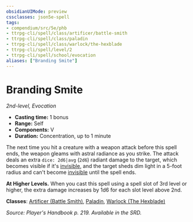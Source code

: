 ```yaml
---
obsidianUIMode: preview
cssclasses: json5e-spell
tags:
- compendium/src/5e/phb
- ttrpg-cli/spell/class/artificer/battle-smith
- ttrpg-cli/spell/class/paladin
- ttrpg-cli/spell/class/warlock/the-hexblade
- ttrpg-cli/spell/level/2
- ttrpg-cli/spell/school/evocation
aliases: ["Branding Smite"]
---
```

# Branding Smite
*2nd-level, Evocation*  

- **Casting time:** 1 bonus
- **Range:** Self
- **Components:** V
- **Duration:** Concentration, up to 1 minute

The next time you hit a creature with a weapon attack before this spell ends, the weapon gleams with astral radiance as you strike. The attack deals an extra `dice: 2d6|avg` (`2d6`) radiant damage to the target, which becomes visible if it's [invisible](/compendium/rules/conditions.md#invisible), and the target sheds dim light in a 5-foot radius and can't become [invisible](/compendium/rules/conditions.md#invisible) until the spell ends.

**At Higher Levels.** When you cast this spell using a spell slot of 3rd level or higher, the extra damage increases by 1d6 for each slot level above 2nd.

**Classes**: [Artificer (Battle Smith)](compendium/classes/artificer-battle-smith-tce.md), [Paladin](compendium/classes/paladin.md), [Warlock (The Hexblade)](compendium/classes/warlock-the-hexblade-xge.md)

*Source: Player's Handbook p. 219. Available in the SRD.*